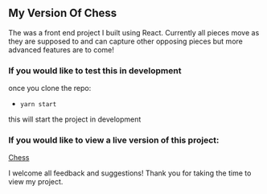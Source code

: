 ## My Version Of Chess

The was a front end project I built using React. Currently all pieces move as they are supposed to and can capture other opposing pieces but more advanced features are to come!

### If you would like to test this in development

once you clone the repo:

* ```yarn start```

this will start the project in development

### If you would like to view a live version of this project:

[Chess](https://pickles-chess-game.herokuapp.com/)

I welcome all feedback and suggestions! Thank you for taking the time to view my project.
